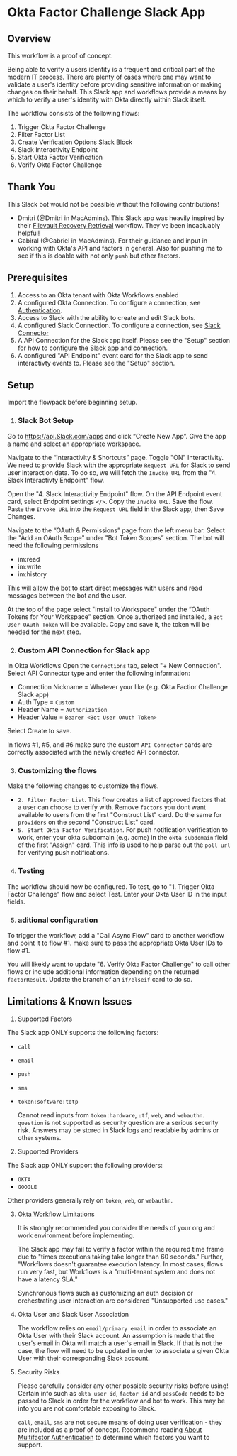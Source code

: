 # Okta Factor Challenge Slack App 

## Overview
This workflow is a proof of concept.

Being able to verify a users identity is a frequent and critical part of the modern IT process. There are plenty of cases where one may want to validate a user's identity before providing sensitive information or making changes on their behalf. This Slack app and workflows provide a means by which to verify a user's identity with Okta directly within Slack itself. 

The workflow consists of the following flows:
1. Trigger Okta Factor Challenge
2. Filter Factor List
3. Create Verification Options Slack Block
4. Slack Interactivity Endpoint
5. Start Okta Factor Verification 
6. Verify Okta Factor Challenge

## Thank You
This Slack bot would not be possible without the following contributions!
* Dmitri (@Dmitri in MacAdmins). This Slack app was heavily inspired by their [Filevault Recovery Retrieval](https://www.naviguidance.com/blog/filevault-recovery-retrieval) workflow. They've been incacluably helpful!
* Gabiral (@Gabriel in MacAdmins). For their guidance and input in working with Okta's API and factors in general. Also for pushing me to see if this is doable with not only `push` but other factors.


## Prerequisites
1. Access to an Okta tenant with Okta Workflows enabled
2. A configured Okta Connection. To configure a connection, see [Authentication](https://help.okta.com/wf/en-us/Content/Topics/Workflows/connector-reference/okta/overviews/authorization.htm).
3. Access to Slack with the ability to create and edit Slack bots.
4. A configured Slack Connection. To configure a connection, see [Slack Connector](https://help.okta.com/wf/en-us/Content/Topics/Workflows/connector-reference/Slack/Slack.htm)
5. A API Connection for the Slack app itself. Please see the "Setup" section for how to configure the Slack app and connection.
6. A configured "API Endpoint" event card for the Slack app to send interactivty events to. Please see the "Setup" section.

## Setup
Import the flowpack before beginning setup.

1. ### Slack Bot Setup

Go to https://api.Slack.com/apps and click “Create New App”. Give the app a name and select an appropriate workspace.

Navigate to the “Interactivity & Shortcuts” page. Toggle "ON" Interactivity. We need to provide Slack with the appropriate `Request URL` for Slack to send user interaction data. To do so, we will fetch the `Invoke URL` from  the "4. Slack Interactivty Endpoint" flow.

Open the "4. Slack Interactivity Endpoint" flow. On the API Endpoint event card, select Endpoint settings `</>`. Copy the `Invoke URL`. Save the flow. Paste the `Invoke URL` into the `Request URL` field in the Slack app, then Save Changes.

Navigate to the “OAuth & Permissions” page from the left menu bar. Select the "Add an OAuth Scope" under "Bot Token Scopes” section. The bot will need the following permissions
* im:read
* im:write
* im:history

This will allow the bot to start direct messages with users and read messages between the bot and the user. 

At the top of the page select "Install to Workspace" under the “OAuth Tokens for Your Workspace” section. Once authorized and installed, a `Bot User OAuth Token` will be available. Copy and save it, the token will be needed for the next step.

2. ### Custom API Connection for Slack app
In Okta Workflows Open the `Connections` tab, select "+ New Connection". Select API Connector type and enter the following information:
* Connection Nickname = Whatever your like (e.g. Okta Factior Challenge Slack app)
* Auth Type = `Custom`
* Header Name = `Authorization`
* Header Value = `Bearer <Bot User OAuth Token>`

Select Create to save.

In flows  #1, #5, and #6 make sure the custom `API Connector` cards are correctly associated with the newly created API connector. 

3. ### Customizing the flows
Make the following changes to customize the flows.
* `2. Filter Factor List`. This flow creates a list of approved factors that a user can choose to verify with. Remove `factors` you dont want available to users from the first "Construct List" card. Do the same for `providers` on the second "Construct List" card.
* `5. Start Okta Factor Verification`. For push notification verification to work, enter your okta subdomain (e.g. acme) in the `okta subdomain` field of the first "Assign" card. This info is used to help parse out the `poll url` for verifying push notifications.

4. ### Testing
The workflow should now be configured. To test, go to "1. Trigger Okta Factor Challenge" flow and select Test. Enter your Okta User ID in the input fields. 

5. ### aditional configuration
To trigger the workflow, add a "Call Async Flow" card to another workflow and point it to flow #1. make sure to pass the appropriate Okta User IDs to flow #1.

You will likekly want to update "6. Verify Okta Factor Challenge" to call other flows or include additional information depending on the returned `factorResult`. Update the branch of an `if/elseif` card to do so.


## Limitations & Known Issues
1. Supported Factors

The Slack app ONLY supports the following factors:
* `call`
* `email`
* `push`
* `sms`
* `token:software:totp`

    Cannot read inputs from `token:hardware`, `utf`, `web`, and `webauthn`. `question` is not supported as security question are a serious security risk. Answers may be stored in Slack logs and readable by admins or other systems.

2. Supported Providers

The Slack app ONLY support the following providers:
* `OKTA`
* `GOOGLE`

Other providers generally rely on `token`, `web`, or `webauthn`. 

3. [Okta Workflow Limitations](https://help.okta.com/wf/en-us/Content/Topics/Workflows/workflows-system-limits.htm)

 
    It is strongly recommended you consider the needs of your org and work environment before implementing.
 
    The Slack app may fail to verify a factor within the required time frame due to "times executions taking take longer than 60 seconds." Further, "Workflows doesn't guarantee execution latency. In most cases, flows run very fast, but Workflows is a "multi-tenant system and does not have a latency SLA." 

    Synchronous flows such as customizing an auth decision or orchestrating user interaction are considered "Unsupported use cases."

4. Okta User and Slack User Association

    The workflow relies on `email/primary email` in order to associate an Okta User with their Slack account. An assumption is made that the user's email in Okta will match a user's email in Slack. If that is not the case, the flow will need to be updated in order to associate a given Okta User with their corresponding Slack account.

5. Security Risks 

    Please carefully consider any other possible security risks before using! Certain info such as `okta user id`, `factor id` and `passCode` needs to be passed to Slack in order for the workflow and bot to work. This may be info you are not comfortable exposing to Slack. 

    `call`, `email`, `sms` are not secure means of doing user verification - they are included as a proof of concept. Recommend reading [About Multifactor Authentication](https://help.okta.com/en-us/Content/Topics/Security/mfa/about-mfa.htm) to determine which factors you want to support.
